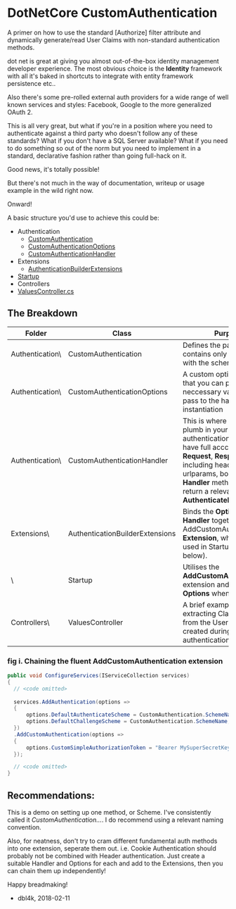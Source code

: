# DotNetCore CustomAuthentication

A primer on how to use the standard [Authorize] filter attribute and dynamically generate/read User Claims 
with non-standard authentication methods.

dot net is great at giving you almost out-of-the-box identity management developer experience. 
The most obvious choice is the **Identity** framework with all it's baked in shortcuts to integrate 
with entity framework persistence etc..

Also there's some pre-rolled external auth providers for a wide range of well known services and styles: 
Facebook, Google to the more generalized OAuth 2.

This is all very great, but what if you're in a position where you need to authenticate against a third party who doesn't follow any of these standards? What if you don't have a SQL Server available? What if you need to do something so out of the norm but you need to implement in a standard, declarative fashion rather than going full-hack on it.

Good news, it's totally possible! 

But there's not much in the way of documentation, writeup or usage example in the wild right now.

Onward!

A basic structure you'd use to achieve this could be:

* Authentication 
  * [CustomAuthentication](https://github.com/dbl4k/DotNetCoreCustomAuthentication/blob/master/DotNetCoreCustomAuthentication/Authentication/CustomAuthentication.cs)
  * [CustomAuthenticationOptions](https://github.com/dbl4k/DotNetCoreCustomAuthentication/blob/master/DotNetCoreCustomAuthentication/Authentication/CustomAuthenticationOptions.cs)
  * [CustomAuthenticationHandler](https://github.com/dbl4k/DotNetCoreCustomAuthentication/blob/master/DotNetCoreCustomAuthentication/Authentication/CustomAuthenticationHandler.cs)
* Extensions
  * [AuthenticationBuilderExtensions](https://github.com/dbl4k/DotNetCoreCustomAuthentication/blob/master/DotNetCoreCustomAuthentication/Extensions/AuthenticationBuilderExtensions.cs)
* [Startup](https://github.com/dbl4k/DotNetCoreCustomAuthentication/blob/master/DotNetCoreCustomAuthentication/Startup.cs)
* Controllers
 * [ValuesController.cs](https://github.com/dbl4k/DotNetCoreCustomAuthentication/blob/master/DotNetCoreCustomAuthentication/Controllers/ValuesController.cs)
## The Breakdown

Folder          | Class                           | Purpose
---             | ---                             | ---
Authentication\ | CustomAuthentication            | Defines the partial class, contains only a constant with the scheme name.
Authentication\ | CustomAuthenticationOptions     | A custom options object that you can populate with neccessary values and pass to the handler during instantiation
Authentication\ | CustomAuthenticationHandler     | This is where you can plumb in your custom authentication logic, you have full acccess to the **Request**, **Response** including headers, cookies, urlparams, body etc.. The **Handler** method must return a relevant **AuthenticateResult**.
Extensions\     | AuthenticationBuilderExtensions | Binds the **Options** and **Handler** together into an AddCustomAuthentication **Extension**, which will be used in Startup (see fig i. below).
\               | Startup                         | Utilises the **AddCustomAuthentication** extension and passes it the **Options** when needed.
Controllers\    | ValuesController                | A brief example of extracting Claims values from the User object we created during authentication.

### fig i. Chaining the fluent **AddCustomAuthentication** extension
```csharp
public void ConfigureServices(IServiceCollection services)
{
  // <code omitted>
 
  services.AddAuthentication(options =>
  {
      options.DefaultAuthenticateScheme = CustomAuthentication.SchemeName;
      options.DefaultChallengeScheme = CustomAuthentication.SchemeName;
  })
  .AddCustomAuthentication(options =>
  {
      options.CustomSimpleAuthorizationToken = "Bearer MySuperSecretKey";
  });

  // <code omitted>
}
```

## Recommendations: 

This is a demo on setting up one method, or Scheme. I've consistently called it *CustomAuthentication...*. I do recommend using a relevant naming convention. 

Also, for neatness, don't try to cram different fundamental auth methods into one extension, seperate them out. i.e. Cookie Authentication should probably not be combined with Header authentication. Just create a suitable Handler and Options for each and add to the Extensions, then you can chain them up independently!

Happy breadmaking!

- dbl4k, 2018-02-11
